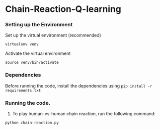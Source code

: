 # Chain-Reaction-Q-learning

### Setting up the Environment
Set up the virtual environment (recommended)

`virtualenv venv`

Activate the virtual environment

`source venv/bin/activate`

### Dependencies
Before running the code, install the dependencies using `pip install -r requirements.txt`

### Running the code.

1. To play human-vs-human chain reaction, run the following command:

`python chain-reaction.py`